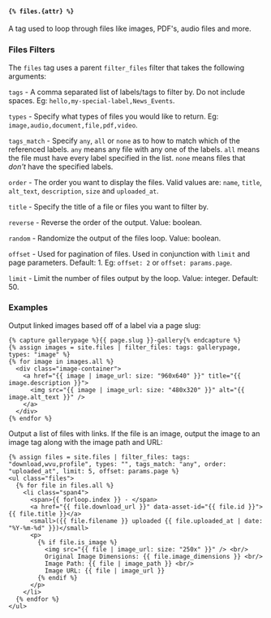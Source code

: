 #### `{% files.{attr} %}`

A tag used to loop through files like images, PDF's, audio files and more.

### Files Filters

The `files` tag uses a parent `filter_files` filter that takes the following arguments:

`tags` - A comma separated list of labels/tags to filter by. Do not include spaces. Eg: `hello,my-special-label,News_Events`.

`types` - Specify what types of files you would like to return. Eg: `image,audio,document,file,pdf,video`.

`tags_match` - Specify `any`, `all` or `none` as to how to match which of the referenced labels. `any` means any file with any one of the labels. `all` means the file must have every label specified in the list. `none` means files that _don't_ have the specified labels.

`order` - The order you want to display the files. Valid values are: `name`, `title`, `alt_text`, `description`, `size` and `uploaded_at`.

`title` - Specify the title of a file or files you want to filter by.

`reverse` - Reverse the order of the output. Value: boolean.

`random` - Randomize the output of the files loop. Value: boolean.

`offset` - Used for pagination of files. Used in conjunction with `limit` and page parameters. Default: 1. Eg: `offset: 2` or `offset: params.page`.

`limit`  - Limit the number of files output by the loop. Value: integer. Default: 50.

### Examples

Output linked images based off of a label via a page slug:

```
{% capture gallerypage %}{{ page.slug }}-gallery{% endcapture %}
{% assign images = site.files | filter_files: tags: gallerypage, types: "image" %}
{% for image in images.all %}
  <div class="image-container">
    <a href="{{ image | image_url: size: "960x640" }}" title="{{ image.description }}">
      <img src="{{ image | image_url: size: "480x320" }}" alt="{{ image.alt_text }}" />
    </a>
  </div>
{% endfor %}
```

Output a list of files with links. If the file is an image, output the image to an image tag along with the image path and URL:

```
{% assign files = site.files | filter_files: tags: "download,wvu,profile", types: "", tags_match: "any", order: "uploaded_at", limit: 5, offset: params.page %}
<ul class="files">
  {% for file in files.all %}
    <li class="span4">
      <span>{{ forloop.index }} - </span>
      <a href="{{ file.download_url }}" data-asset-id="{{ file.id }}">{{ file.title }}</a>
      <small>({{ file.filename }} uploaded {{ file.uploaded_at | date: "%Y-%m-%d" }})</small>
      <p>
        {% if file.is_image %}
          <img src="{{ file | image_url: size: "250x" }}" /> <br/>
          Original Image Dimensions: {{ file.image_dimensions }} <br/>
          Image Path: {{ file | image_path }} <br/>
          Image URL: {{ file | image_url }}
        {% endif %}
      </p>
    </li>
  {% endfor %}
</ul>
```
